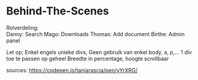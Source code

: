 # Behind-The-Scenes

Rolverdeling: <br>
  Danny: Search
  Mago: Downloads 
  Thomas: Add document
  Birthe: Admin panel
  
Let op;
  Enkel engels
  unieke divs, Geen gebruik van enkel body, a, p,... 
  1 div toe te passen op geheel
  Breedte in percentage, hoogte scrollbaar

sources:
  https://codepen.io/taniarascia/pen/yYrXRG/
